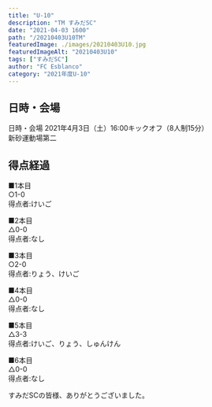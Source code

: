 ```yaml
---
title: "U-10"
description: "TM すみだSC"
date: "2021-04-03 1600"
path: "/20210403U10TM"
featuredImage: ./images/20210403U10.jpg
featuredImageAlt: "20210403U10"
tags: ["すみだSC"]
author: "FC Esblanco"
category: "2021年度U-10"
---
```



## 日時・会場

日時・会場
2021年4月3日（土）16:00キックオフ（8人制15分）<br>
新砂運動場第二

## 得点経過


■1本目  
○1-0  
得点者:けいご

■2本目  
△0-0  
得点者:なし

■3本目  
○2-0  
得点者:りょう、けいご

■4本目  
△0-0  
得点者:なし

■5本目  
△3-3  
得点者:けいご、りょう、しゅんけん

■6本目  
△0-0  
得点者:なし


すみだSCの皆様、ありがとうございました。
